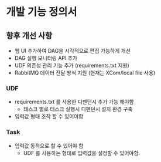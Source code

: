 # 개발 기능 정의서

## 향후 개선 사항

- 웹 UI 추가하여 DAG을 시각적으로 편집 가능하게 개선
- DAG 실행 모니터링 API 추가
- UDF 의존성 관리 기능 추가 (requirements.txt 지원)
- RabbitMQ 데이터 전달 방식 지원 (현재는 XCom/local file 사용)

### UDF

- requirements.txt 를 사용한 디펜던시 추가 가능 해야함
  - 태스크 별로 태스크 실행시 디펜던시 설치 환경 구축
- 입력값 형태 조작 할 수 있어야함

### Task

- 입력값 동적으로 할 수 있어야 함
  - UDF 를 사용하는 형태로 입력값을 설정할 수 있어야함.


